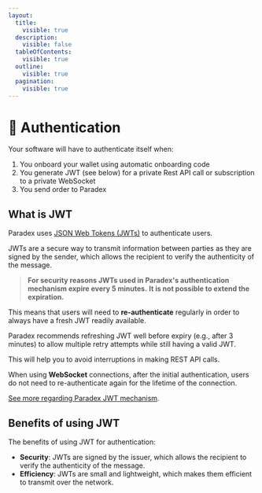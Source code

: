 ```yaml
---
layout:
  title:
    visible: true
  description:
    visible: false
  tableOfContents:
    visible: true
  outline:
    visible: true
  pagination:
    visible: true
---
```


# 🔐 Authentication

Your software will have to authenticate itself when:

1. You onboard your wallet using automatic onboarding code
2. You generate JWT (see below) for a private Rest API call or subscription to a private WebSocket
3. You send order to Paradex

## What is JWT

Paradex uses [JSON Web Tokens (JWTs)](https://jwt.io/introduction) to authenticate users.

JWTs are a secure way to transmit information between parties as they are signed by the sender, which allows the recipient to verify the authenticity of the message.

> **For security reasons JWTs used in Paradex's authentication mechanism expire every 5 minutes.** **It is not possible to extend the expiration.**

This means that users will need to **re-authenticate** regularly in order to always have a fresh JWT readily available.

Paradex recommends refreshing JWT well before expiry (e.g., after 3 minutes) to allow multiple retry attempts while still having a valid JWT.

This will help you to avoid interruptions in making REST API calls.

When using **WebSocket** connections, after the initial authentication, users do not need to re-authenticate again for the lifetime of the connection.

[See more regarding Paradex JWT mechanism](https://docs.api.prod.paradex.trade/#get-jwt).



## Benefits of using JWT

The benefits of using JWT for authentication:

* **Security**: JWTs are signed by the issuer, which allows the recipient to verify the authenticity of the message.
* **Efficiency**: JWTs are small and lightweight, which makes them efficient to transmit over the network.
